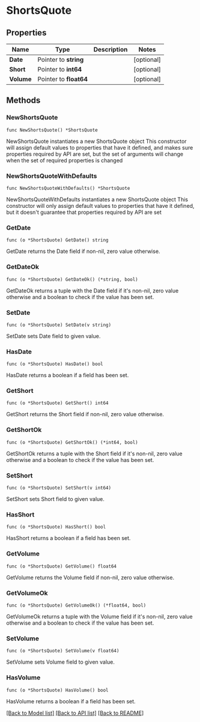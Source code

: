 # ShortsQuote

## Properties

Name | Type | Description | Notes
------------ | ------------- | ------------- | -------------
**Date** | Pointer to **string** |  | [optional] 
**Short** | Pointer to **int64** |  | [optional] 
**Volume** | Pointer to **float64** |  | [optional] 

## Methods

### NewShortsQuote

`func NewShortsQuote() *ShortsQuote`

NewShortsQuote instantiates a new ShortsQuote object
This constructor will assign default values to properties that have it defined,
and makes sure properties required by API are set, but the set of arguments
will change when the set of required properties is changed

### NewShortsQuoteWithDefaults

`func NewShortsQuoteWithDefaults() *ShortsQuote`

NewShortsQuoteWithDefaults instantiates a new ShortsQuote object
This constructor will only assign default values to properties that have it defined,
but it doesn't guarantee that properties required by API are set

### GetDate

`func (o *ShortsQuote) GetDate() string`

GetDate returns the Date field if non-nil, zero value otherwise.

### GetDateOk

`func (o *ShortsQuote) GetDateOk() (*string, bool)`

GetDateOk returns a tuple with the Date field if it's non-nil, zero value otherwise
and a boolean to check if the value has been set.

### SetDate

`func (o *ShortsQuote) SetDate(v string)`

SetDate sets Date field to given value.

### HasDate

`func (o *ShortsQuote) HasDate() bool`

HasDate returns a boolean if a field has been set.

### GetShort

`func (o *ShortsQuote) GetShort() int64`

GetShort returns the Short field if non-nil, zero value otherwise.

### GetShortOk

`func (o *ShortsQuote) GetShortOk() (*int64, bool)`

GetShortOk returns a tuple with the Short field if it's non-nil, zero value otherwise
and a boolean to check if the value has been set.

### SetShort

`func (o *ShortsQuote) SetShort(v int64)`

SetShort sets Short field to given value.

### HasShort

`func (o *ShortsQuote) HasShort() bool`

HasShort returns a boolean if a field has been set.

### GetVolume

`func (o *ShortsQuote) GetVolume() float64`

GetVolume returns the Volume field if non-nil, zero value otherwise.

### GetVolumeOk

`func (o *ShortsQuote) GetVolumeOk() (*float64, bool)`

GetVolumeOk returns a tuple with the Volume field if it's non-nil, zero value otherwise
and a boolean to check if the value has been set.

### SetVolume

`func (o *ShortsQuote) SetVolume(v float64)`

SetVolume sets Volume field to given value.

### HasVolume

`func (o *ShortsQuote) HasVolume() bool`

HasVolume returns a boolean if a field has been set.


[[Back to Model list]](../README.md#documentation-for-models) [[Back to API list]](../README.md#documentation-for-api-endpoints) [[Back to README]](../README.md)


